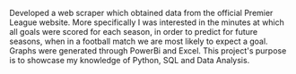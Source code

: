 Developed a web scraper which obtained data from the official Premier League website. More specifically I
was interested in the minutes at which all goals were scored for each season, in order to predict for future
seasons, when in a football match we are most likely to expect a goal. Graphs were generated through
PowerBi and Excel. This project's purpose is to showcase my knowledge of Python, SQL and Data Analysis.

